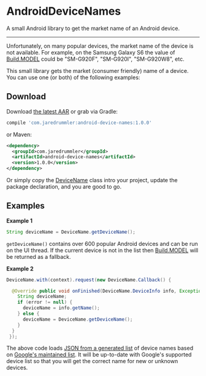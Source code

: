 # AndroidDeviceNames
A small Android library to get the market name of an Android device.
___

Unfortunately, on many popular devices, the market name of the device is not available. For example, on the Samsung Galaxy S6 the value of [Build.MODEL](http://developer.android.com/reference/android/os/Build.html#MODEL) could be "SM-G920F", "SM-G920I", "SM-G920W8", etc.

This small library gets the market (consumer friendly) name of a device. You can use one (or both) of the following examples:

Download
--------

Download [the latest AAR](https://repo1.maven.org/maven2/com/jaredrummler/android-device-names/1.0.0/android-device-names-1.0.0.aar) or grab via Gradle:

```groovy
compile 'com.jaredrummler:android-device-names:1.0.0'
```
or Maven:
```xml
<dependency>
  <groupId>com.jaredrummler</groupId>
  <artifactId>android-device-names</artifactId>
  <version>1.0.0</version>
</dependency>
```

Or simply copy the [DeviceName](https://raw.githubusercontent.com/jaredrummler/AndroidDeviceNames/master/library/src/main/java/com/jaredrummler/android/device/DeviceName.java) class intro your project, update the package declaration, and you are good to go.


Examples
--------

<b>Example 1</b>

```java
String deviceName = DeviceName.getDeviceName();
```

`getDeviceName()` contains over 600 popular Android devices and can be run on the UI thread. If the current device is not in the list then [Build.MODEL](http://developer.android.com/reference/android/os/Build.html#MODEL) will be returned as a fallback.

<b>Example 2</b>

```java
DeviceName.with(context).request(new DeviceName.Callback() {

  @Override public void onFinished(DeviceName.DeviceInfo info, Exception error) {
    String deviceName;
    if (error != null) {
      deviceName = info.getName();
    } else {
      deviceName = DeviceName.getDeviceName();
    }
  }
 });
 ```
 
The above code loads [JSON from a generated list](https://github.com/jaredrummler/AndroidDeviceNames/tree/master/json) of device names based on [Google's maintained list](https://support.google.com/googleplay/answer/1727131?hl=en). It will be up-to-date with Google's supported device list so that you will get the correct name for new or unknown devices.
